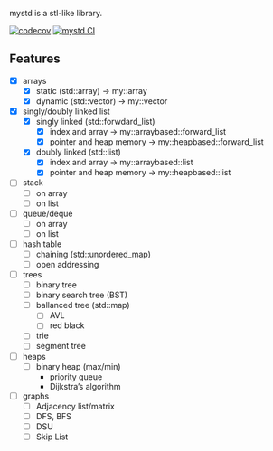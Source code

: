 
mystd is a stl-like library.

[![codecov](https://codecov.io/gh/pets-tech/mystd/graph/badge.svg?token=92FQ42MXUZ)](https://codecov.io/gh/pets-tech/mystd) [![mystd CI](https://github.com/pets-tech/mystd/actions/workflows/ci.yml/badge.svg?branch=master)](https://github.com/pets-tech/mystd/actions/workflows/ci.yml)


## Features

- [x] arrays
    - [x] static (std::array)   -> my::array
    - [x] dynamic (std::vector) -> my::vector
- [x] singly/doubly linked list
    - [x] singly linked (std::forwdard_list)
        - [x] index and array            -> my::arraybased::forward_list
        - [x] pointer and heap memory    -> my::heapbased::forward_list
    - [x] doubly linked (std::list)
        - [x] index and array            -> my::arraybased::list
        - [x] pointer and heap memory    -> my::heapbased::list
- [ ] stack
    - [ ] on array
    - [ ] on list
- [ ] queue/deque
    - [ ] on array
    - [ ] on list
- [ ] hash table
    - [ ] chaining (std::unordered_map)
    - [ ] open addressing
- [ ] trees
    - [ ] binary tree
    - [ ] binary search tree (BST)
    - [ ] ballanced tree (std::map)
        - [ ] AVL
        - [ ] red black
    - [ ] trie
    - [ ] segment tree
- [ ] heaps
    - [ ] binary heap (max/min)
        - priority queue
        - Dijkstra’s algorithm
- [ ] graphs
    - [ ] Adjacency list/matrix
    - [ ] DFS, BFS
    - [ ] DSU
    - [ ] Skip List
